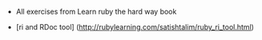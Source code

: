 - All exercises from Learn ruby the hard way book

- [ri and RDoc tool] (http://rubylearning.com/satishtalim/ruby_ri_tool.html)
